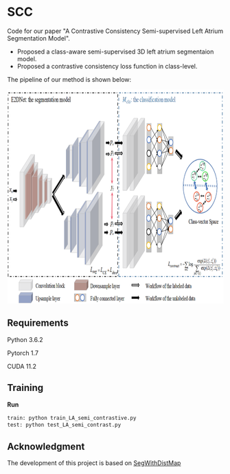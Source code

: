 # SCC

Code for our paper "A Contrastive Consistency Semi-supervised Left Atrium Segmentation Model". 

- Proposed a class-aware semi-supervised 3D left atrium segmentaion model.
- Proposed a contrastive consistency loss function in class-level.

The pipeline of our method is shown below:

<p align="center">
    <img src="images/framework.png" width="750" height="500" caption='The framework of the proposed left atrium semi-supervised segmentation model. There are two sub-models: the segmentation model E2DNet shown in the black dash box and the classification model  shown in the blue dash box. The  indicates the segmentation loss function for the labeled data. The class-vector space is shown in the blue circle, as  indicate class-vectors of the labeled and unlabeled data respectively. Class-vectors with different colors indicate different classes.'> 



## Requirements

Python 3.6.2

Pytorch 1.7

CUDA 11.2


## Training

**Run**

```python
train: python train_LA_semi_contrastive.py
test: python test_LA_semi_contrast.py
```

## Acknowledgment
The development of this project is based on [SegWithDistMap](https://github.com/JunMa11/SegWithDistMap)
